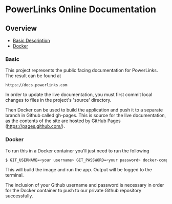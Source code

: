 PowerLinks Online Documentation
=============

Overview
------------

- [Basic Description]($basic)
- [Docker](#docker)

### Basic

This project represents the public facing documentation for PowerLinks. The result can be found at

`https://docs.powerlinks.com`

In order to update the live documentation, you must first commit local changes to files in the project's 'source' directory.

Then Docker can be used to build the application and push it to a separate branch in Github called gh-pages. This is source for the live documentation, 
as the contents of the site are hosted by GitHub Pages (https://pages.github.com/).

### Docker

To run this in a Docker container you'll just need to run the following

```bash
$ GIT_USERNAME=<your username> GIT_PASSWORD=<your password> docker-compose up
```

This will build the image and run the app. Output will be logged to the terminal.

The inclusion of your Github username and password is necessary in order for the Docker container to push to our private
Github repository successfully.
